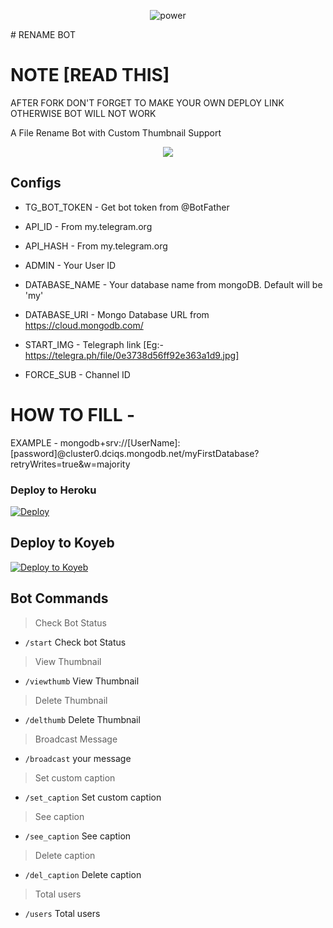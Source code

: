 


<p align="center">
  <img src="https://telegra.ph/file/dd89177b69eb65d48b690.jpg" alt="power">
</p>
# RENAME BOT

# NOTE [READ THIS]

AFTER FORK DON'T FORGET TO MAKE YOUR OWN DEPLOY LINK OTHERWISE BOT WILL NOT WORK





A File Rename Bot with Custom Thumbnail Support



<p align="center">
  <a href="https://www.python.org">
    <img src="http://ForTheBadge.com/images/badges/made-with-python.svg">

  </a>
</p>
</p>






## Configs 

* TG_BOT_TOKEN  - Get bot token from @BotFather

* API_ID        - From my.telegram.org 

* API_HASH      - From my.telegram.org 

* ADMIN         - Your User ID 

* DATABASE_NAME  - Your database name from mongoDB. Default will be 'my'

* DATABASE_URI  - Mongo Database URL from https://cloud.mongodb.com/

* START_IMG - Telegraph link [Eg:- https://telegra.ph/file/0e3738d56ff92e363a1d9.jpg]

* FORCE_SUB - Channel ID

# HOW TO FILL -

EXAMPLE - mongodb+srv://[UserName]:[password]@cluster0.dciqs.mongodb.net/myFirstDatabase?retryWrites=true&w=majority





### Deploy to Heroku
[![Deploy](https://www.herokucdn.com/deploy/button.svg)](https://heroku.com/deploy?)

## Deploy to Koyeb
[![Deploy to Koyeb](https://www.koyeb.com/static/images/deploy/button.svg)](https://app.koyeb.com/deploy?)

## Bot Commands
> Check Bot Status
* `/start` Check bot Status
> View Thumbnail 
* `/viewthumb` View Thumbnail 
> Delete Thumbnail
* `/delthumb` Delete Thumbnail
> Broadcast Message
* `/broadcast` your message
> Set custom caption
* `/set_caption` Set custom caption
> See caption
* `/see_caption` See caption
> Delete caption
* `/del_caption` Delete caption
> Total users
* `/users` Total users

